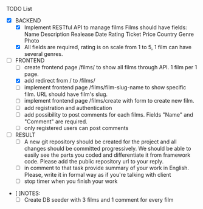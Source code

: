 TODO List

- [x] BACKEND
  - [x] Implement RESTful API to manage films
    Films should have fields:
    Name
    Description
    Realease Date
    Rating
    Ticket Price
    Country
    Genre
    Photo
  - [x] All fields are required, rating is on scale from 1 to 5, 1 film can have several genres.
- [ ] FRONTEND 
  - [ ] create frontend page /films/ to show all films through API. 1 film per 1 page. 
  - [x] add redirect from / to /films/
  - [ ] implement frontend page /films/film-slug-name to show specific film. URL should have film's slug.
  - [ ] implement frontend page /films/create with form to create new film. 
  - [ ] add registration and authentication
  - [ ] add possibility to post comments for each films. Fields "Name" and "Comment" are required. 
  - [ ] only registered users can post comments
- [ ] RESULT
  - [ ] A new git repository should be created for the project and all changes should be committed progressively. We should be able to easily see the parts you coded and differentiate it from framework code. Please add the public repository url to your reply.
  - [ ] in comment to that task provide summary of your work in English. Please, write it in formal way as if you're talking with client
  - [ ] stop timer when you finish your work
- [ ]NOTES:
  - [ ] Create DB seeder with 3 films and 1 comment for every film